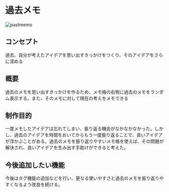 # 過去メモ

![pastmemo](https://user-images.githubusercontent.com/86947090/152261442-fb853a98-63f6-4694-aa0e-79ce797b6dfe.png)

## コンセプト
過去、自分が考えたアイデアを思い出すきっかけをつくり、そのアイデアをさらに深める

## 概要
過去のメモを思い出すきっかけを作るため、メモ帳の右側に過去のメモをランダム表示する。また、そのメモに対して現在の考えをメモできる

## 制作目的
一度メモしたアイデアは忘れてしまい、振り返る機会がなかなかなかった。しかし、過去のアイデアを時間をおいてからもう一度振り返ることで、良いアイデアが浮かぶことがある。過去のメモを振り返りやすいメモ帳を使えば、その問題が解決され、良いアイデアを生み出す手助けができると考えた。

## 今後追加したい機能
今後はタグ機能の追加などを行い、更なる使いやすさと過去のメモを振り返りやすくなるよう改良を続ける。